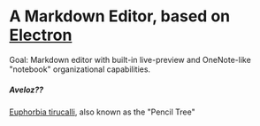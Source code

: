 A Markdown Editor, based on [Electron](https://electron.atom.io)
================================================================

Goal: Markdown editor with built-in live-preview and OneNote-like "notebook" organizational capabilities.

##### Aveloz??

[Euphorbia tirucalli](https://en.wikipedia.org/wiki/Euphorbia_tirucalli), also known as the "Pencil Tree"
